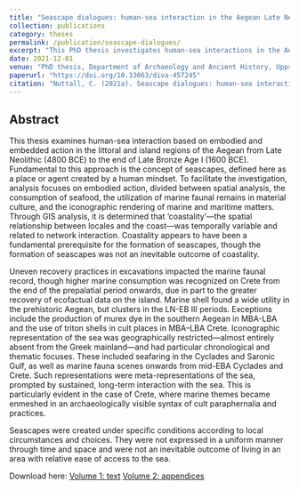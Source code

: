 ```yaml
---
title: "Seascape dialogues: human-sea interaction in the Aegean Late Neolithic to Late Bronze Age"
collection: publications
category: theses
permalink: /publication/seascape-dialogues/
excerpt: "This PhD thesis investigates human-sea interactions in the Aegean from the Late Neolithic to the Late Bronze Age through spatial, material, and iconographic analyses."
date: 2021-12-01
venue: "PhD thesis, Department of Archaeology and Ancient History, Uppsala University"
paperurl: "https://doi.org/10.33063/diva-457245"
citation: "Nuttall, C. (2021a). Seascape dialogues: human-sea interaction in the Aegean Late Neolithic to Late Bronze Age. PhD thesis. Uppsala: Department of Archaeology and Ancient History, Uppsala University. ISBN: 978-91-506-2910-1 (print)."
---
```


## Abstract

This thesis examines human-sea interaction based on embodied and embedded action in the littoral and island regions of the Aegean from Late Neolithic (4800 BCE) to the end of Late Bronze Age I (1600 BCE). Fundamental to this approach is the concept of seascapes, defined here as a place or agent created by a human mindset. To facilitate the investigation, analysis focuses on embodied action, divided between spatial analysis, the consumption of seafood, the utilization of marine faunal remains in material culture, and the iconographic rendering of marine and maritime matters. Through GIS analysis, it is determined that ‘coastality’—the spatial relationship between locales and the coast—was temporally variable and related to network interaction. Coastality appears to have been a fundamental prerequisite for the formation of seascapes, though the formation of seascapes was not an inevitable outcome of coastality.

Uneven recovery practices in excavations impacted the marine faunal record, though higher marine consumption was recognized on Crete from the end of the prepalatial period onwards, due in part to the greater recovery of ecofactual data on the island. Marine shell found a wide utility in the prehistoric Aegean, but clusters in the LN-EB III periods. Exceptions include the production of murex dye in the southern Aegean in MBA-LBA and the use of triton shells in cult places in MBA–LBA Crete. Iconographic representation of the sea was geographically restricted—almost entirely absent from the Greek mainland—and had particular chronological and thematic focuses. These included seafaring in the Cyclades and Saronic Gulf, as well as marine fauna scenes onwards from mid-EBA Cyclades and Crete. Such representations were meta-representations of the sea, prompted by sustained, long-term interaction with the sea. This is particularly evident in the case of Crete, where marine themes became enmeshed in an archaeologically visible syntax of cult paraphernalia and practices.

Seascapes were created under specific conditions according to local circumstances and choices. They were not expressed in a uniform manner through time and space and were not an inevitable outcome of living in an area with relative ease of access to the sea.

Download here: [Volume 1: text](/files/Nuttallphdvol1.pdf) [Volume 2: appendices](/files/Nuttallphdvol2.pdf)
